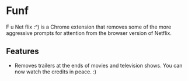 # Funf #

F u Net flix :^) is a Chrome extension that removes some of the more aggressive prompts for attention from the browser version of Netflix.

## Features ##
* Removes trailers at the ends of movies and television shows. You can now watch the credits in peace. :)
